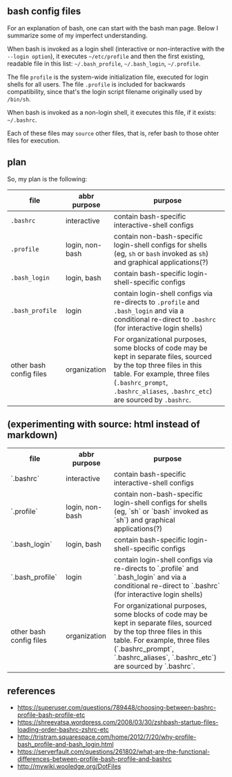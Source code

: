 ## bash config files

For an explanation of bash, one can start with the bash man page.  Below I
summarize some of my imperfect understanding.

When bash is invoked as a login shell (interactive or non-interactive with the
`--login option`), it executes `~/etc/profile` and then the first existing,
readable file in this list: `~/.bash_profile`, `~/.bash_login`, `~/.profile`.

The file `profile` is the system-wide initialization file, executed for login
shells for all users.  The file `.profile` is included for backwards
compatibility, since that's the login script filename originally used by
`/bin/sh`.

When bash is invoked as a non-login shell, it executes this file, if it exists:
`~/.bashrc`.

Each of these files may `source` other files, that is, refer bash to those ohter
files for execution.

## plan

So, my plan is the following:

| file            | abbr purpose    | purpose |
| --------------- | --------------- | ------- |
| `.bashrc`       | interactive     | contain bash-specific interactive-shell configs |
| `.profile`      | login, non-bash | contain non-bash-specific login-shell configs for shells (eg, `sh` or `bash` invoked as `sh`) and graphical applications(?) |
| `.bash_login`   | login, bash     | contain bash-specific login-shell-specific configs |
| `.bash_profile` | login           | contain login-shell configs via re-directs to `.profile` and `.bash_login` and via a conditional re-direct to `.bashrc` (for interactive login shells) |
| other bash config files | organization | For organizational purposes, some blocks of code may be kept in separate files, sourced by the top three files in this table.  For example, three files (`.bashrc_prompt`, `.bashrc_aliases`, `.bashrc_etc`) are sourced by `.bashrc`. |


## (experimenting with source: html instead of markdown)

<table>
  <tbody>
    <tr>
      <th> file         </th>
      <th> abbr purpose </th>
      <th> purpose      </th>
    </tr>
    <tr>
      <td>  `.bashrc`
      </td>
      <td>  interactive
      </td>
      <td>  contain bash-specific interactive-shell configs
      </td>
    </tr>
    <tr>
      <td>  `.profile`
      </td>
      <td>  login, non-bash
      </td>
      <td>  contain non-bash-specific login-shell configs for shells
            (eg, `sh` or `bash` invoked as `sh`) and graphical applications(?)
      </td>
    </tr>
    <tr>
      <td>  `.bash_login`
      </td>
      <td>  login, bash
      </td>
      <td>  contain bash-specific login-shell-specific configs
      </td>
    </tr>
    <tr>
      <td>  `.bash_profile`
      </td>
      <td>  login
      </td>
      <td>  contain login-shell configs via re-directs to `.profile` and
            `.bash_login` and via a conditional re-direct to `.bashrc`
            (for interactive login shells)
      </td>
    </tr>
    <tr>
      <td>  other bash config files
      </td>
      <td>  organization
      </td>
      <td>  For organizational purposes, some blocks of code may be kept in
            separate files, sourced by the top three files in this table.  For
            example, three files (`.bashrc_prompt`, `.bashrc_aliases`,
            `.bashrc_etc`) are sourced by `.bashrc`.
      </td>
    </tr>
  </tbody>
</table>


## references

* https://superuser.com/questions/789448/choosing-between-bashrc-profile-bash-profile-etc
* https://shreevatsa.wordpress.com/2008/03/30/zshbash-startup-files-loading-order-bashrc-zshrc-etc
* http://tristram.squarespace.com/home/2012/7/20/why-profile-bash_profile-and-bash_login.html
* https://serverfault.com/questions/261802/what-are-the-functional-differences-between-profile-bash-profile-and-bashrc
* http://mywiki.wooledge.org/DotFiles

